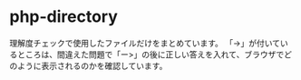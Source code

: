 # php-directory
理解度チェックで使用したファイルだけをまとめています。
「->」が付いているところは、間違えた問題で「ー>」の後に正しい答えを入れて、ブラウザでどのように表示されるのかを確認しています。
